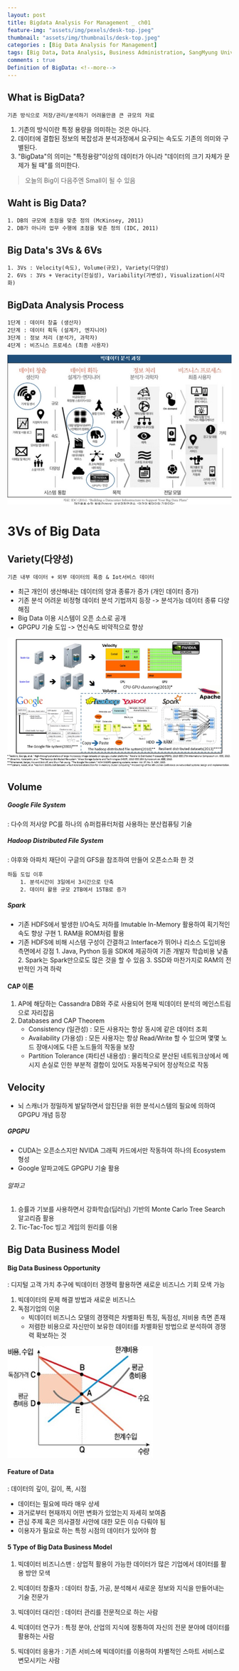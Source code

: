 ```yaml
---
layout: post
title: Bigdata Analysis For Management _ ch01
feature-img: "assets/img/pexels/desk-top.jpeg"
thumbnail: "assets/img/thumbnails/desk-top.jpeg"
categories : [Big Data Analysis for Management]
tags: [Big Data, Data Analysis, Business Administration, SangMyung University, Republic of Korea]
comments : true
Definition of BigData: <!--more-->
---
```

## What is BigData?
	기존 방식으로 저장/관리/분석하기 어려울만큼 큰 규모의 자료

1. 기존의 방식이란 특정 용량을 의미하는 것은 아니다.
2. 데이터에 결합된 정보의 복잡성과 분석과정에서 요구되는 속도도 기존의 의미와 구별된다.
3. "BigData"의 의미는 "특정용량"이상의 데이터가 아니라 "데이터의 크기 자체가 문제가 될 때"를 의미한다.
>오늘의 Big이 다음주엔 Small이 될 수 있음
    
## Waht is Big Data?
	1. DB의 규모에 초점을 맞춘 정의 (McKinsey, 2011)
	2. DB가 아니라 업무 수행에 초점을 맞춘 정의 (IDC, 2011)

## Big Data's 3Vs & 6Vs
	1. 3Vs : Velocity(속도), Volume(규모), Variety(다양성)
	2. 6Vs : 3Vs + Veracity(진실성), Variability(가변성), Visualization(시각화)

## BigData Analysis Process
	1단계 : 데이터 창출 (생산자)
	2단계 : 데이터 획득 (설계가, 엔지니어)
	3단계 : 정보 처리 (분석가, 과학자)
	4단계 : 비즈니스 프로세스 (최종 사용자)
    
![빅데이터분석과정](/assets/img/pexels/빅데이터분석과정.jpeg)
    
# 3Vs of Big Data

## Variety(다양성)
	기존 내부 데이터 + 외부 데이터의 폭증 & Iot서비스 데이터
    
* 최근 개인이 생산해내는 데이터의 양과 종류가 증가 (개인 데이터 증가)
* 기존 분석 어려운 비정형 데이터 분석 기법까지 등장 -> 분석가능 데이터 종류 다양해짐
* Big Data 이용 시스템이 오픈 소스로 공개
* GPGPU 기술 도입 -> 연신속도 비약적으로 향상

![gpgpu1](/assets/img/pexels/gpgpu1.jpeg)


## Volume

##### Google File System
: 다수의 저사양 PC를 하나의 슈퍼컴퓨터처럼 사용하는 분산컴퓨팅 기술
##### Hadoop Distributed File System
: 야후와 아파치 재단이 구글의 GFS을 참조하여 만들어 오픈소스화 한 것

	하둡 도입 이후
    	1. 분석시간이 3일에서 3시간으로 단축
    	2. 데이터 활용 규모 2TB에서 15TB로 증가

##### Spark
- 기존 HDFS에서 발생한 I/O속도 저하를 Imutable In-Memory 활용하여 획기적인 속도 향상 구현
		1. RAM을 ROM처럼 활용
- 기존 HDFS에 비해 시스템 구성이 간결하고 Interface가 뛰어나 리소스 도입비용 측면에서 강점
		1. Java, Python 등을 SDK에 제공하여 기존 개발자 학습비용 낮춤
		2. Spark는 Spark만으로도 많은 것을 할 수 있음
		3. SSD와 마찬가지로 RAM의 전반적인 가격 하락

#### CAP 이론
1. AP에 해당하는 Cassandra DB와 주로 사용되어 현재 빅데이터 분석의 메인스트림으로 자리잡음
2. Databases and CAP Theorem
	- Consistency (일관성) : 모든 사용자는 항상 동시에 같은 데이터 조회
	- Availability (가용성) : 모든 사용자는 항상 Read/Write 할 수 있으며 몇몇 노드 장애시에도 다른 노드들의 작동을 보장
	- Partition Tolerance (파티션 내용성) : 물리적으로 분산된 네트워크상에서 메시지 손실로 인한 부분적 결합이 있어도 자동복구되어 정상적으로 작동


## Velocity

- 뇌 스캐너가 정밀하게 발달하면서 암진단을 위한 분석시스템의 필요에 의하여 GPGPU 개념 등장

##### GPGPU
- CUDA는 오픈소스지만 NVIDA 그래픽 카드에서만 작동하여 하나의 Ecosystem 형성
- Google 알파고에도 GPGPU 기술 활용

###### 알파고
1. 승률과 기보를 사용하면서 강화학습(딥러닝) 기반의 Monte Carlo Tree Search 알고리즘 활용
2. Tic-Tac-Toc 빙고 게임의 원리를 이용


## Big Data Business Model

#### Big Data Business Opportunity
: 디지털 고객 가치 추구에 빅데이터 경쟁력 활용하면 새로운 비즈니스 기회 모색 가능

1. 빅데이터의 문제 해결 방법과 새로운 비즈니스
2. 독점기업의 이윤
	- 빅데이터 비즈니스 모델의 경쟁력은 차별화된 특징, 독점성, 저비용 측면 존재
	- 저렴한 비용으로 자신만이 보유한 데이터를 차별화된 방법으로 분석하여 경쟁력 확보하는 것
	
![독점기업이윤](/assets/img/pexels/독점기업이윤.jpeg)

#### Feature of Data
: 데이터의 깊이, 길이, 폭, 시점
- 데이터는 필요에 따라 매우 상세
- 과거로부터 현재까지 어떤 변화가 있었는지 자세히 보여줌
- 관심 주제 혹은 의사결정 사안에 대한 모든 이슈 다뤄야 됨
- 이용자가 필요로 하는 특정 시점의 데이터가 있어야 함

#### 5 Type of Big Data Business Model
1. 빅데이터 비즈니스맨
	: 상업적 활용이 가능한 데이터가 많은 기업에서 데이터를 활용 방안 모색
    
2. 빅데이터 창줄자
	: 데이터 창출, 가공, 분석해서 새로운 정보와 지식을 만들어내는 기술 전문가
    
3. 빅데이터 대리인
	: 데이터 관리를 전문적으로 하는 사람
    
4. 빅데이터 연구가
	: 특정 분야, 산업의 지식에 정통하여 자신의 전문 분야에 데이터를 활용하는 사람
    
5. 빅데이터 응용가
	: 기존 서비스에 빅데이터를 이용하여 차별적인 스마트 서비스로 변모시키는 사람
